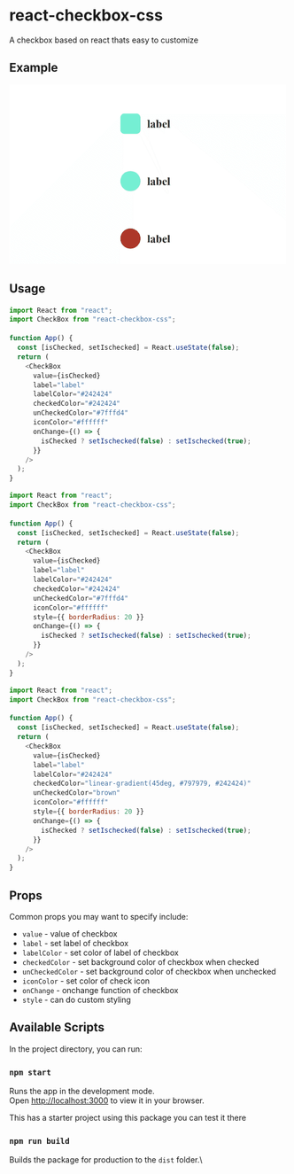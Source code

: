 # react-checkbox-css

A checkbox based on react thats easy to customize

## Example

![Screenshot](./public/example.gif)

## Usage

```js
import React from "react";
import CheckBox from "react-checkbox-css";

function App() {
  const [isChecked, setIschecked] = React.useState(false);
  return (
    <CheckBox
      value={isChecked}
      label="label"
      labelColor="#242424"
      checkedColor="#242424"
      unCheckedColor="#7fffd4"
      iconColor="#ffffff"
      onChange={() => {
        isChecked ? setIschecked(false) : setIschecked(true);
      }}
    />
  );
}
```

```js
import React from "react";
import CheckBox from "react-checkbox-css";

function App() {
  const [isChecked, setIschecked] = React.useState(false);
  return (
    <CheckBox
      value={isChecked}
      label="label"
      labelColor="#242424"
      checkedColor="#242424"
      unCheckedColor="#7fffd4"
      iconColor="#ffffff"
      style={{ borderRadius: 20 }}
      onChange={() => {
        isChecked ? setIschecked(false) : setIschecked(true);
      }}
    />
  );
}
```

```js
import React from "react";
import CheckBox from "react-checkbox-css";

function App() {
  const [isChecked, setIschecked] = React.useState(false);
  return (
    <CheckBox
      value={isChecked}
      label="label"
      labelColor="#242424"
      checkedColor="linear-gradient(45deg, #797979, #242424)"
      unCheckedColor="brown"
      iconColor="#ffffff"
      style={{ borderRadius: 20 }}
      onChange={() => {
        isChecked ? setIschecked(false) : setIschecked(true);
      }}
    />
  );
}
```

## Props

Common props you may want to specify include:

- `value` - value of checkbox
- `label` - set label of checkbox
- `labelColor` - set color of label of checkbox
- `checkedColor` - set background color of checkbox when checked
- `unCheckedColor` - set background color of checkbox when unchecked
- `iconColor` - set color of check icon
- `onChange` - onchange function of checkbox
- `style` - can do custom styling

## Available Scripts

In the project directory, you can run:

### `npm start`

Runs the app in the development mode.\
Open [http://localhost:3000](http://localhost:3000) to view it in your browser.

This has a starter project using this package you can test it there

### `npm run build`

Builds the package for production to the `dist` folder.\
